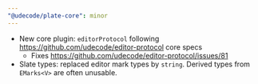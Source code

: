 ```yaml
---
"@udecode/plate-core": minor
---
```


- New core plugin: `editorProtocol` following https://github.com/udecode/editor-protocol core specs
  - Fixes https://github.com/udecode/editor-protocol/issues/81
- Slate types: replaced editor mark types by `string`. Derived types from `EMarks<V>` are often unusable.
